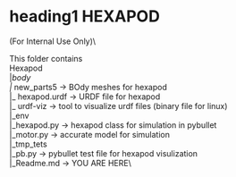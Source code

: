 # heading1 **HEXAPOD**

(For Internal Use Only)\

This folder contains\
Hexapod\
|_body\
  |_ new_parts5 -> BOdy meshes for hexapod\
  |_ hexapod.urdf -> URDF file for hexapod\
  |_ urdf-viz -> tool to visualize urdf files (binary file for linux)\
|_env\
  |_hexapod.py -> hexapod class for simulation in pybullet\
  |_motor.py -> accurate model for simulation\
|_tmp_tets\
  |_pb.py -> pybullet test file for hexapod visulization\
|_Readme.md -> YOU ARE HERE\



